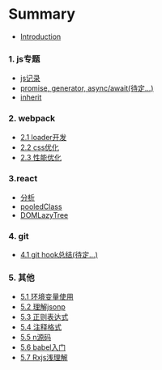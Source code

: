 # Summary

* [Introduction](./README.md)

### 1. js专题
  * [js记录](./js/index.md)
  * [promise, generator, async/await(待定...)]()
  * [inherit](./js/inherit.md)

### 2. webpack

* [2.1 loader开发]()
* [2.2 css优化]()
* [2.3 性能优化]()

### 3.react
* [分析](./react/reactFromSources.md)
* [pooledClass](./react/pooledClass.md)
* [DOMLazyTree](./react/DOMLazyTree.md)

### 4. git
* [4.1 git hook总结(待定...)]()

### 5. 其他
* [5.1 环境变量使用](./others/path.md)
* [5.2 理解jsonp](./others/jsonp.md)
* [5.3 正则表达式](./others/regExp.md)
* [5.4 注释格式](./others/format.md)
* [5.5 n源码](./others/n.md)
* [5.6 babel入门](./others/babel.md)
* [5.7 Rxjs浅理解](./Rxjs/index.md)

